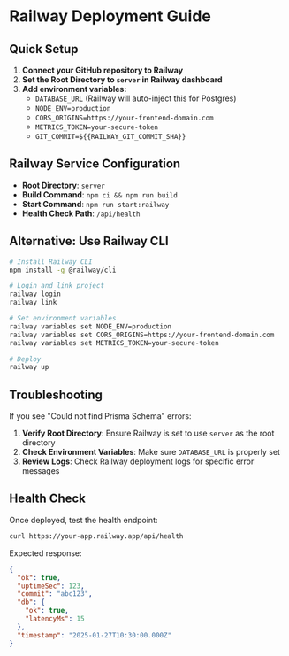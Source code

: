 # Railway Deployment Guide

## Quick Setup

1. **Connect your GitHub repository to Railway**
2. **Set the Root Directory to `server` in Railway dashboard**
3. **Add environment variables:**
   - `DATABASE_URL` (Railway will auto-inject this for Postgres)
   - `NODE_ENV=production`
   - `CORS_ORIGINS=https://your-frontend-domain.com`
   - `METRICS_TOKEN=your-secure-token`
   - `GIT_COMMIT=${{RAILWAY_GIT_COMMIT_SHA}}`

## Railway Service Configuration

- **Root Directory**: `server`
- **Build Command**: `npm ci && npm run build`
- **Start Command**: `npm run start:railway`
- **Health Check Path**: `/api/health`

## Alternative: Use Railway CLI

```bash
# Install Railway CLI
npm install -g @railway/cli

# Login and link project
railway login
railway link

# Set environment variables
railway variables set NODE_ENV=production
railway variables set CORS_ORIGINS=https://your-frontend-domain.com
railway variables set METRICS_TOKEN=your-secure-token

# Deploy
railway up
```

## Troubleshooting

If you see "Could not find Prisma Schema" errors:

1. **Verify Root Directory**: Ensure Railway is set to use `server` as the root directory
2. **Check Environment Variables**: Make sure `DATABASE_URL` is properly set
3. **Review Logs**: Check Railway deployment logs for specific error messages

## Health Check

Once deployed, test the health endpoint:

```bash
curl https://your-app.railway.app/api/health
```

Expected response:
```json
{
  "ok": true,
  "uptimeSec": 123,
  "commit": "abc123",
  "db": {
    "ok": true,
    "latencyMs": 15
  },
  "timestamp": "2025-01-27T10:30:00.000Z"
}
```
